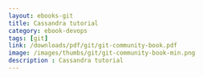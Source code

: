 ```yaml
---
layout: ebooks-git
title: Cassandra tutorial
category: ebook-devops
tags: [git]
link: /downloads/pdf/git/git-community-book.pdf 
image: /images/thumbs/git/git-community-book-min.png
description : Cassandra tutorial 
---
```













